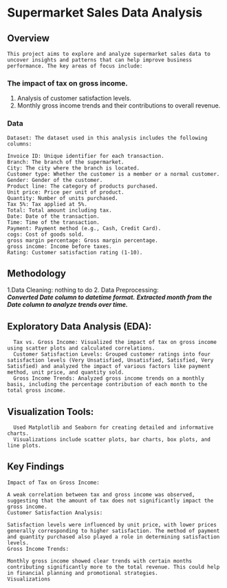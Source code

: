 # Supermarket Sales Data Analysis
## Overview
    This project aims to explore and analyze supermarket sales data to uncover insights and patterns that can help improve business performance. The key areas of focus include:

### The impact of tax on gross income.
  1. Analysis of customer satisfaction levels.
  2. Monthly gross income trends and their contributions to overall revenue.
### Data
    Dataset: The dataset used in this analysis includes the following columns:

    Invoice ID: Unique identifier for each transaction.
    Branch: The branch of the supermarket.
    City: The city where the branch is located.
    Customer type: Whether the customer is a member or a normal customer.
    Gender: Gender of the customer.
    Product line: The category of products purchased.
    Unit price: Price per unit of product.
    Quantity: Number of units purchased.
    Tax 5%: Tax applied at 5%.
    Total: Total amount including tax.
    Date: Date of the transaction.
    Time: Time of the transaction.
    Payment: Payment method (e.g., Cash, Credit Card).
    cogs: Cost of goods sold.
    gross margin percentage: Gross margin percentage.
    gross income: Income before taxes.
    Rating: Customer satisfaction rating (1-10).
## Methodology
  1.Data Cleaning: nothing to do 
  2. Data Preprocessing:  
              ***Converted Date column to datetime format.***
              ***Extracted month from the Date column to analyze trends over time.***
## Exploratory Data Analysis (EDA):

      Tax vs. Gross Income: Visualized the impact of tax on gross income using scatter plots and calculated correlations.
      Customer Satisfaction Levels: Grouped customer ratings into four satisfaction levels (Very Unsatisfied, Unsatisfied, Satisfied, Very Satisfied) and analyzed the impact of various factors like payment method, unit price, and quantity sold.
      Gross Income Trends: Analyzed gross income trends on a monthly basis, including the percentage contribution of each month to the total gross income.
## Visualization Tools:

      Used Matplotlib and Seaborn for creating detailed and informative charts.
      Visualizations include scatter plots, bar charts, box plots, and line plots.
## Key Findings
    Impact of Tax on Gross Income:

    A weak correlation between tax and gross income was observed, suggesting that the amount of tax does not significantly impact the gross income.
    Customer Satisfaction Analysis:
    
    Satisfaction levels were influenced by unit price, with lower prices generally corresponding to higher satisfaction. The method of payment and quantity purchased also played a role in determining satisfaction levels.
    Gross Income Trends:
    
    Monthly gross income showed clear trends with certain months contributing significantly more to the total revenue. This could help in financial planning and promotional strategies.
    Visualizations
